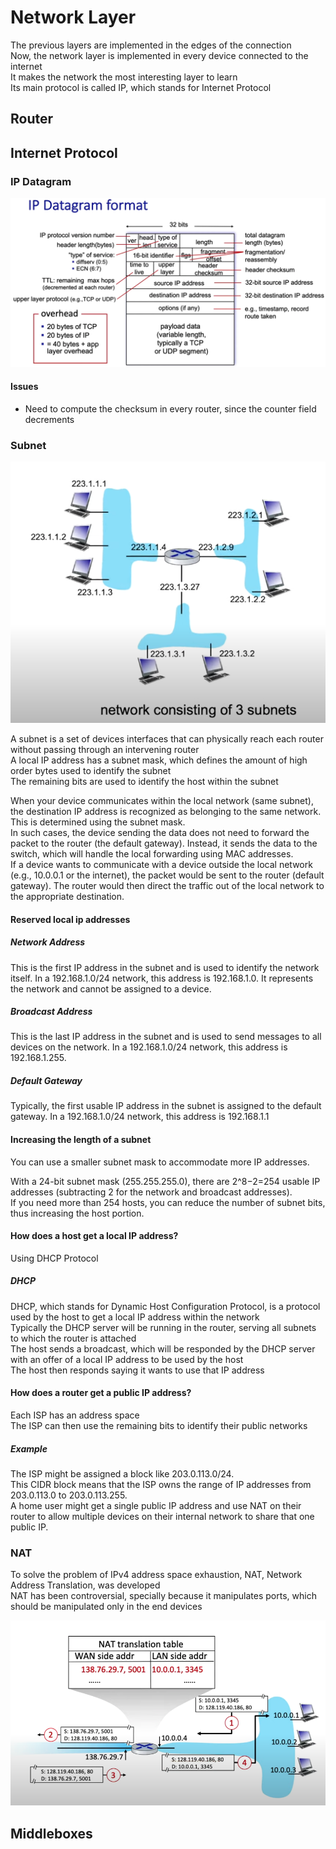 # Network Layer

The previous layers are implemented in the edges of the connection  
Now, the network layer is implemented in every device connected to the internet  
It makes the network the most interesting layer to learn  
Its main protocol is called IP, which stands for Internet Protocol

## Router

## Internet Protocol

### IP Datagram

![IP Datagram](../assets/ip-datagram.png)

#### Issues

- Need to compute the checksum in every router, since the counter field decrements

### Subnet

![Subnet](../assets/subnet.png)

A subnet is a set of devices interfaces that can physically reach each router without passing through an intervening router  
A local IP address has a subnet mask, which defines the amount of high order bytes used to identify the subnet  
The remaining bits are used to identify the host within the subnet

When your device communicates within the local network (same subnet), the destination IP address is recognized as belonging to the same network. This is determined using the subnet mask.  
In such cases, the device sending the data does not need to forward the packet to the router (the default gateway). Instead, it sends the data to the switch, which will handle the local forwarding using MAC addresses.  
If a device wants to communicate with a device outside the local network (e.g., 10.0.0.1 or the internet), the packet would be sent to the router (default gateway). The router would then direct the traffic out of the local network to the appropriate destination.

#### Reserved local ip addresses

##### Network Address

This is the first IP address in the subnet and is used to identify the network itself. In a 192.168.1.0/24 network, this address is 192.168.1.0. It represents the network and cannot be assigned to a device.

##### Broadcast Address

This is the last IP address in the subnet and is used to send messages to all devices on the network. In a 192.168.1.0/24 network, this address is 192.168.1.255.

##### Default Gateway

Typically, the first usable IP address in the subnet is assigned to the default gateway. In a 192.168.1.0/24 network, this address is 192.168.1.1

#### Increasing the length of a subnet

You can use a smaller subnet mask to accommodate more IP addresses.

With a 24-bit subnet mask (255.255.255.0), there are 2^8−2=254 usable IP addresses (subtracting 2 for the network and broadcast addresses).  
If you need more than 254 hosts, you can reduce the number of subnet bits, thus increasing the host portion.

#### How does a host get a local IP address?

Using DHCP Protocol

##### DHCP

DHCP, which stands for Dynamic Host Configuration Protocol, is a protocol used by the host to get a local IP address within the network  
Typically the DHCP server will be running in the router, serving all subnets to which the router is attached  
The host sends a broadcast, which will be responded by the DHCP server with an offer of a local IP address to be used by the host  
The host then responds saying it wants to use that IP address

#### How does a router get a public IP address?

Each ISP has an address space  
The ISP can then use the remaining bits to identify their public networks

##### Example

The ISP might be assigned a block like 203.0.113.0/24.  
This CIDR block means that the ISP owns the range of IP addresses from 203.0.113.0 to 203.0.113.255.  
A home user might get a single public IP address and use NAT on their router to allow multiple devices on their internal network to share that one public IP.

### NAT

To solve the problem of IPv4 address space exhaustion, NAT, Network Address Translation, was developed  
NAT has been controversial, specially because it manipulates ports, which should be manipulated only in the end devices

![nat](../assets/nat.png)  


## Middleboxes









